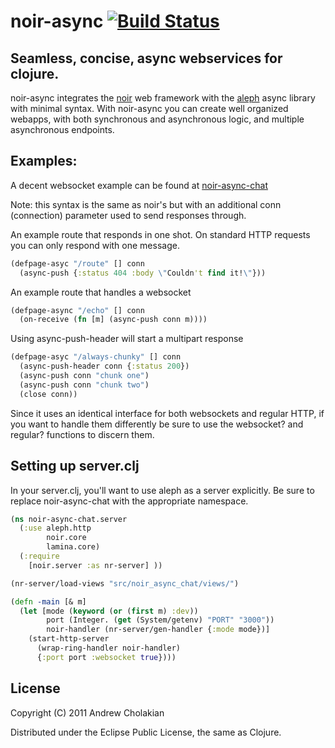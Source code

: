 # noir-async [![Build Status](https://secure.travis-ci.org/andrewvc/noir-async.png?branch=master)](http://travis-ci.org/andrewvc/noir-async)

## Seamless, concise, async webservices for clojure.

noir-async integrates the [noir](https://github.com/ibdknox/noir) web framework with the [aleph](https://github.com/ztellman/aleph) async library with minimal syntax. With noir-async you can create well organized webapps, with both synchronous and asynchronous logic, and multiple asynchronous endpoints.

##  Examples:

A decent websocket example can be found at [noir-async-chat](https://github.com/andrewvc/noir-async-chat)

Note: this syntax is the same as noir's but with an additional conn (connection) parameter used to send responses through.
   
An example route that responds in one shot. On standard HTTP requests you can only respond with one message.

```clojure
(defpage-asyc "/route" [] conn
  (async-push {:status 404 :body \"Couldn't find it!\"}))
```

An example route that handles a websocket

```clojure
(defpage-async "/echo" [] conn
  (on-receive (fn [m] (async-push conn m))))
```

Using async-push-header will start a multipart response

```clojure
(defpage-asyc "/always-chunky" [] conn
  (async-push-header conn {:status 200})
  (async-push conn "chunk one")
  (async-push conn "chunk two")
  (close conn))
```

Since it uses an identical interface for both websockets
and regular HTTP, if you want to handle them differently be
sure to use the websocket? and regular? functions to discern them.

## Setting up server.clj

In your server.clj, you'll want to use aleph as a server explicitly.
Be sure to replace noir-async-chat with the appropriate namespace.

```clojure
(ns noir-async-chat.server
  (:use aleph.http
        noir.core
        lamina.core)
  (:require
    [noir.server :as nr-server] ))

(nr-server/load-views "src/noir_async_chat/views/")

(defn -main [& m]
  (let [mode (keyword (or (first m) :dev))
        port (Integer. (get (System/getenv) "PORT" "3000"))
        noir-handler (nr-server/gen-handler {:mode mode})]
    (start-http-server
      (wrap-ring-handler noir-handler)
      {:port port :websocket true})))
```

## License

Copyright (C) 2011 Andrew Cholakian

Distributed under the Eclipse Public License, the same as Clojure.


